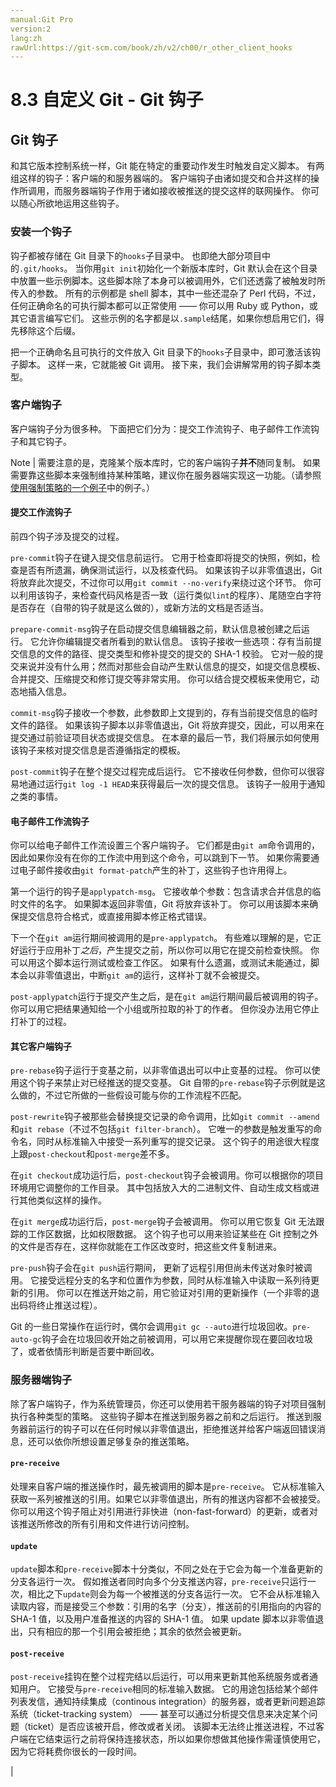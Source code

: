 ```yaml
---
manual:Git Pro
version:2
lang:zh
rawUrl:https://git-scm.com/book/zh/v2/ch00/r_other_client_hooks
---
```



# 8.3 自定义 Git - Git 钩子

## Git 钩子<a name="r_git_hooks"></a>


和其它版本控制系统一样，Git 能在特定的重要动作发生时触发自定义脚本。 有两组这样的钩子：客户端的和服务器端的。 客户端钩子由诸如提交和合并这样的操作所调用，而服务器端钩子作用于诸如接收被推送的提交这样的联网操作。 你可以随心所欲地运用这些钩子。



### 安装一个钩子<a name="_安装一个钩子"></a>


钩子都被存储在 Git 目录下的`hooks`子目录中。 也即绝大部分项目中的`.git/hooks`。 当你用`git init`初始化一个新版本库时，Git 默认会在这个目录中放置一些示例脚本。这些脚本除了本身可以被调用外，它们还透露了被触发时所传入的参数。 所有的示例都是 shell 脚本，其中一些还混杂了 Perl 代码，不过，任何正确命名的可执行脚本都可以正常使用 —— 你可以用 Ruby 或 Python，或其它语言编写它们。 这些示例的名字都是以`.sample`结尾，如果你想启用它们，得先移除这个后缀。




把一个正确命名且可执行的文件放入 Git 目录下的`hooks`子目录中，即可激活该钩子脚本。 这样一来，它就能被 Git 调用。 接下来，我们会讲解常用的钩子脚本类型。




### 客户端钩子<a name="_客户端钩子"></a>


客户端钩子分为很多种。 下面把它们分为：提交工作流钩子、电子邮件工作流钩子和其它钩子。


Note | 需要注意的是，克隆某个版本库时，它的客户端钩子**并不**随同复制。 如果需要靠这些脚本来强制维持某种策略，建议你在服务器端实现这一功能。（请参照[使用强制策略的一个例子](%869 "")中的例子。） 



#### 提交工作流钩子<a name="_提交工作流钩子"></a>


前四个钩子涉及提交的过程。




`pre-commit`钩子在键入提交信息前运行。 它用于检查即将提交的快照，例如，检查是否有所遗漏，确保测试运行，以及核查代码。 如果该钩子以非零值退出，Git 将放弃此次提交，不过你可以用`git commit --no-verify`来绕过这个环节。 你可以利用该钩子，来检查代码风格是否一致（运行类似`lint`的程序）、尾随空白字符是否存在（自带的钩子就是这么做的），或新方法的文档是否适当。




`prepare-commit-msg`钩子在启动提交信息编辑器之前，默认信息被创建之后运行。 它允许你编辑提交者所看到的默认信息。 该钩子接收一些选项：存有当前提交信息的文件的路径、提交类型和修补提交的提交的 SHA-1 校验。 它对一般的提交来说并没有什么用；然而对那些会自动产生默认信息的提交，如提交信息模板、合并提交、压缩提交和修订提交等非常实用。 你可以结合提交模板来使用它，动态地插入信息。




`commit-msg`钩子接收一个参数，此参数即上文提到的，存有当前提交信息的临时文件的路径。 如果该钩子脚本以非零值退出，Git 将放弃提交，因此，可以用来在提交通过前验证项目状态或提交信息。 在本章的最后一节，我们将展示如何使用该钩子来核对提交信息是否遵循指定的模板。




`post-commit`钩子在整个提交过程完成后运行。 它不接收任何参数，但你可以很容易地通过运行`git log -1 HEAD`来获得最后一次的提交信息。 该钩子一般用于通知之类的事情。




#### 电子邮件工作流钩子<a name="r_email_hooks"></a>


你可以给电子邮件工作流设置三个客户端钩子。 它们都是由`git am`命令调用的，因此如果你没有在你的工作流中用到这个命令，可以跳到下一节。 如果你需要通过电子邮件接收由`git format-patch`产生的补丁，这些钩子也许用得上。




第一个运行的钩子是`applypatch-msg`。 它接收单个参数：包含请求合并信息的临时文件的名字。 如果脚本返回非零值，Git 将放弃该补丁。 你可以用该脚本来确保提交信息符合格式，或直接用脚本修正格式错误。




下一个在`git am`运行期间被调用的是`pre-applypatch`。 有些难以理解的是，它正好运行于应用补丁<em>之后</em>，产生提交之前，所以你可以用它在提交前检查快照。 你可以用这个脚本运行测试或检查工作区。 如果有什么遗漏，或测试未能通过，脚本会以非零值退出，中断`git am`的运行，这样补丁就不会被提交。




`post-applypatch`运行于提交产生之后，是在`git am`运行期间最后被调用的钩子。 你可以用它把结果通知给一个小组或所拉取的补丁的作者。 但你没办法用它停止打补丁的过程。




#### 其它客户端钩子<a name="r_other_client_hooks"></a>


`pre-rebase`钩子运行于变基之前，以非零值退出可以中止变基的过程。 你可以使用这个钩子来禁止对已经推送的提交变基。 Git 自带的`pre-rebase`钩子示例就是这么做的，不过它所做的一些假设可能与你的工作流程不匹配。




`post-rewrite`钩子被那些会替换提交记录的命令调用，比如`git commit --amend`和`git rebase`（不过不包括`git filter-branch`）。 它唯一的参数是触发重写的命令名，同时从标准输入中接受一系列重写的提交记录。 这个钩子的用途很大程度上跟`post-checkout`和`post-merge`差不多。




在`git checkout`成功运行后，`post-checkout`钩子会被调用。你可以根据你的项目环境用它调整你的工作目录。 其中包括放入大的二进制文件、自动生成文档或进行其他类似这样的操作。




在`git merge`成功运行后，`post-merge`钩子会被调用。 你可以用它恢复 Git 无法跟踪的工作区数据，比如权限数据。 这个钩子也可以用来验证某些在 Git 控制之外的文件是否存在，这样你就能在工作区改变时，把这些文件复制进来。




`pre-push`钩子会在`git push`运行期间， 更新了远程引用但尚未传送对象时被调用。 它接受远程分支的名字和位置作为参数，同时从标准输入中读取一系列待更新的引用。 你可以在推送开始之前，用它验证对引用的更新操作（一个非零的退出码将终止推送过程）。




Git 的一些日常操作在运行时，偶尔会调用`git gc --auto`进行垃圾回收。`pre-auto-gc`钩子会在垃圾回收开始之前被调用，可以用它来提醒你现在要回收垃圾了，或者依情形判断是否要中断回收。





### 服务器端钩子<a name="_服务器端钩子"></a>


除了客户端钩子，作为系统管理员，你还可以使用若干服务器端的钩子对项目强制执行各种类型的策略。 这些钩子脚本在推送到服务器之前和之后运行。 推送到服务器前运行的钩子可以在任何时候以非零值退出，拒绝推送并给客户端返回错误消息，还可以依你所想设置足够复杂的推送策略。



#### `pre-receive`<a name="_code_pre_receive_code"></a>


处理来自客户端的推送操作时，最先被调用的脚本是`pre-receive`。 它从标准输入获取一系列被推送的引用。如果它以非零值退出，所有的推送内容都不会被接受。 你可以用这个钩子阻止对引用进行非快进（non-fast-forward）的更新，或者对该推送所修改的所有引用和文件进行访问控制。




#### `update`<a name="_code_update_code"></a>


`update`脚本和`pre-receive`脚本十分类似，不同之处在于它会为每一个准备更新的分支各运行一次。 假如推送者同时向多个分支推送内容，`pre-receive`只运行一次，相比之下`update`则会为每一个被推送的分支各运行一次。 它不会从标准输入读取内容，而是接受三个参数：引用的名字（分支），推送前的引用指向的内容的 SHA-1 值，以及用户准备推送的内容的 SHA-1 值。 如果 update 脚本以非零值退出，只有相应的那一个引用会被拒绝；其余的依然会被更新。




#### `post-receive`<a name="_code_post_receive_code"></a>


`post-receive`挂钩在整个过程完结以后运行，可以用来更新其他系统服务或者通知用户。 它接受与`pre-receive`相同的标准输入数据。 它的用途包括给某个邮件列表发信，通知持续集成（continous integration）的服务器，或者更新问题追踪系统（ticket-tracking system） —— 甚至可以通过分析提交信息来决定某个问题（ticket）是否应该被开启，修改或者关闭。 该脚本无法终止推送进程，不过客户端在它结束运行之前将保持连接状态，所以如果你想做其他操作需谨慎使用它，因为它将耗费你很长的一段时间。




|


